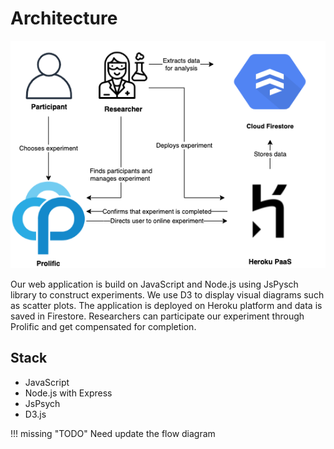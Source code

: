 # Architecture

![General Architecture](images/general_architecture.png)

Our web application is build on JavaScript and Node.js using JsPysch library to construct experiments. We use D3 to display visual diagrams such as scatter plots. The application is deployed on Heroku platform and data is saved in Firestore. Researchers can participate our experiment through Prolific and get compensated for completion.

## Stack

- JavaScript
- Node.js with Express
- JsPsych
- D3.js

!!! missing "TODO"
    Need update the flow diagram